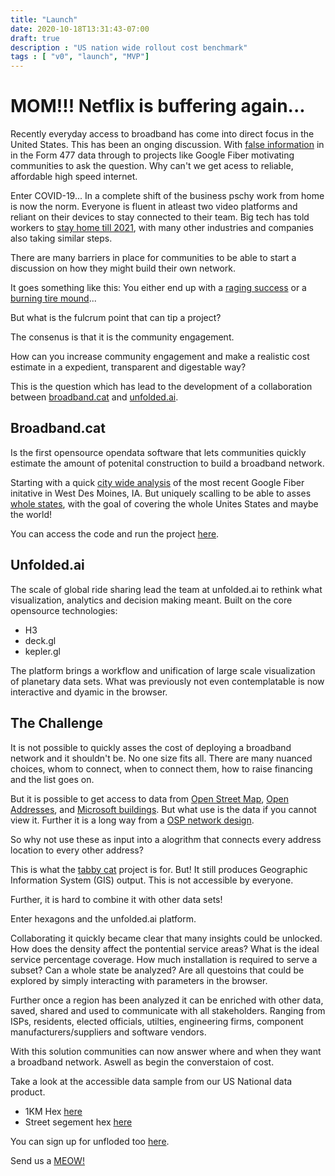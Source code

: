 ```yaml
---
title: "Launch"
date: 2020-10-18T13:31:43-07:00
draft: true
description : "US nation wide rollout cost benchmark"
tags : [ "v0", "launch", "MVP"] 
---
```


# MOM!!! Netflix is buffering again...

Recently everyday access to broadband has come into direct focus in the United States. This has been an onging discussion. With [false information](https://arstechnica.com/tech-policy/2020/04/att-gave-fcc-false-broadband-coverage-data-in-parts-of-20-states/) in in the Form 477 data through to projects like Google Fiber motivating communities to ask the question. Why can't we get acess to reliable, affordable high speed internet.

Enter COVID-19... In a complete shift of the business pschy work from home is now the norm. Everyone is fluent in atleast two video platforms and reliant on their devices to stay connected to their team. Big tech has told workers to [stay home till 2021](https://www.washingtonpost.com/technology/2020/05/18/facebook-google-work-from-home/), with many other industries and companies also taking similar steps.

There are many barriers in place for communities to be able to start a discussion on how they might build their own network.

It goes something like this: You either end up with a [raging success](https://www.vice.com/en_us/article/ezpk77/chattanooga-gigabit-fiber-network) or a [burning tire mound](http://www.cambridgeday.com/2020/06/05/failures-of-city-owned-internet-elsewhere-show-municipal-broadband-wont-work-in-cambridge/)...

But what is the fulcrum point that can tip a project?

The consenus is that it is the community engagement.

How can you increase community engagement and make a realistic cost estimate in a expedient, transparent and digestable way?

This is the question which has lead to the development of a collaboration between [broadband.cat](broadband.cat) and [unfolded.ai](unfolded.ai).


## Broadband.cat

Is the first opensource opendata software that lets communities quickly estimate the amount of potenital construction to build a broadband network.

Starting with a quick [city wide analysis](http://broadband.cat/westdesmoines.html) of the most recent Google Fiber initative in West Des Moines, IA. But uniquely scalling to be able to asses [whole states](http://broadband.cat/mississippi.html), with the goal of covering the whole Unites States and maybe the world!

You can access the code and run the project [here](https://github.com/fhk/tabby_cat).

## Unfolded.ai

The scale of global ride sharing lead the team at unfolded.ai to rethink what visualization, analytics and decision making meant. Built on the core opensource technologies:

- H3
- deck.gl
- kepler.gl

The platform brings a workflow and unification of large scale visualization of planetary data sets. What was previously not even contemplatable is now interactive and dyamic in the browser.

## The Challenge

It is not possible to quickly asses the cost of deploying a broadband network and it shouldn't be. No one size fits all. There are many nuanced choices, whom to connect, when to connect them, how to raise financing and the list goes on.

But it is possible to get access to data from [Open Street Map](https://www.openstreetmap.org/), [Open Addresses](https://openaddresses.io/), and [Microsoft buildings](https://www.microsoft.com/en-us/maps/building-footprints). But what use is the data if you cannot view it. Further it is a long way from a [OSP network design](https://www.thefoa.org/tech/ref/OSP/design.html).

So why not use these as input into a alogrithm that connects every address location to every other address?

This is what the [tabby cat](https://github.com/fhk/tabby_cat) project is for. But! It still produces Geographic Information System (GIS) output. This is not accessible by everyone.

Further, it is hard to combine it with other data sets!

Enter hexagons and the unfolded.ai platform.

Collaborating it quickly became clear that many insights could be unlocked. How does the density affect the pontential service areas? What is the ideal service percentage coverage. How much installation is required to serve a subset? Can a whole state be analyzed? Are all questoins that could be explored by simply interacting with parameters in the browser.

Further once a region has been analyzed it can be enriched with other data, saved, shared and used to communicate with all stakeholders. Ranging from ISPs, residents, elected officials, utilties, engineering firms, component manufacturers/suppliers and software vendors.

With this solution communities can now answer where and when they want a broadband network. Aswell as begin the converstaion of cost.

Take a look at the accessible data sample from our US National data product.

- 1KM Hex [here](https://studio.unfolded.ai/public/db786871-7e13-4eb1-81f5-643c56331719)
- Street segement hex [here](https://studio.unfolded.ai/public/8dd95cde-9941-4e3a-9853-0ef1f41611b0)

You can sign up for unfloded too [here](https://studio.unfolded.ai).

Send us a [MEOW!](mailto:f.kauker@gmail.com)
